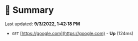 # 📖 Summary
Last updated: **9/3/2022, 1:42:18 PM**

- `GET` [https://google.com](https://google.com) - **Up** (124ms)
